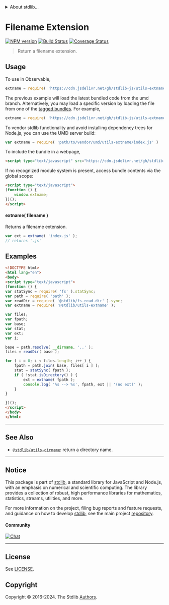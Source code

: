 <!--

@license Apache-2.0

Copyright (c) 2018 The Stdlib Authors.

Licensed under the Apache License, Version 2.0 (the "License");
you may not use this file except in compliance with the License.
You may obtain a copy of the License at

   http://www.apache.org/licenses/LICENSE-2.0

Unless required by applicable law or agreed to in writing, software
distributed under the License is distributed on an "AS IS" BASIS,
WITHOUT WARRANTIES OR CONDITIONS OF ANY KIND, either express or implied.
See the License for the specific language governing permissions and
limitations under the License.

-->


<details>
  <summary>
    About stdlib...
  </summary>
  <p>We believe in a future in which the web is a preferred environment for numerical computation. To help realize this future, we've built stdlib. stdlib is a standard library, with an emphasis on numerical and scientific computation, written in JavaScript (and C) for execution in browsers and in Node.js.</p>
  <p>The library is fully decomposable, being architected in such a way that you can swap out and mix and match APIs and functionality to cater to your exact preferences and use cases.</p>
  <p>When you use stdlib, you can be absolutely certain that you are using the most thorough, rigorous, well-written, studied, documented, tested, measured, and high-quality code out there.</p>
  <p>To join us in bringing numerical computing to the web, get started by checking us out on <a href="https://github.com/stdlib-js/stdlib">GitHub</a>, and please consider <a href="https://opencollective.com/stdlib">financially supporting stdlib</a>. We greatly appreciate your continued support!</p>
</details>

# Filename Extension

[![NPM version][npm-image]][npm-url] [![Build Status][test-image]][test-url] [![Coverage Status][coverage-image]][coverage-url] <!-- [![dependencies][dependencies-image]][dependencies-url] -->

> Return a filename extension.



<section class="usage">

## Usage

To use in Observable,

```javascript
extname = require( 'https://cdn.jsdelivr.net/gh/stdlib-js/utils-extname@umd/browser.js' )
```
The previous example will load the latest bundled code from the umd branch. Alternatively, you may load a specific version by loading the file from one of the [tagged bundles](https://github.com/stdlib-js/utils-extname/tags). For example,

```javascript
extname = require( 'https://cdn.jsdelivr.net/gh/stdlib-js/utils-extname@v0.2.1-umd/browser.js' )
```

To vendor stdlib functionality and avoid installing dependency trees for Node.js, you can use the UMD server build:

```javascript
var extname = require( 'path/to/vendor/umd/utils-extname/index.js' )
```

To include the bundle in a webpage,

```html
<script type="text/javascript" src="https://cdn.jsdelivr.net/gh/stdlib-js/utils-extname@umd/browser.js"></script>
```

If no recognized module system is present, access bundle contents via the global scope:

```html
<script type="text/javascript">
(function () {
    window.extname;
})();
</script>
```

#### extname( filename )

Returns a filename extension.

```javascript
var ext = extname( 'index.js' );
// returns '.js'
```

</section>

<!-- /.usage -->

<section class="examples">

## Examples

<!-- eslint-disable node/no-sync -->

<!-- eslint no-undef: "error" -->

```html
<!DOCTYPE html>
<html lang="en">
<body>
<script type="text/javascript">
(function () {
var statSync = require( 'fs' ).statSync;
var path = require( 'path' );
var readDir = require( '@stdlib/fs-read-dir' ).sync;
var extname = require( '@stdlib/utils-extname' );

var files;
var fpath;
var base;
var stat;
var ext;
var i;

base = path.resolve( __dirname, '..' );
files = readDir( base );

for ( i = 0; i < files.length; i++ ) {
    fpath = path.join( base, files[ i ] );
    stat = statSync( fpath );
    if ( !stat.isDirectory() ) {
        ext = extname( fpath );
        console.log( '%s --> %s', fpath, ext || '(no ext)' );
    }
}

})();
</script>
</body>
</html>
```

</section>

<!-- /.examples -->

<!-- Section for related `stdlib` packages. Do not manually edit this section, as it is automatically populated. -->

<section class="related">

* * *

## See Also

-   <span class="package-name">[`@stdlib/utils-dirname`][@stdlib/utils/dirname]</span><span class="delimiter">: </span><span class="description">return a directory name.</span>

</section>

<!-- /.related -->

<!-- Section for all links. Make sure to keep an empty line after the `section` element and another before the `/section` close. -->


<section class="main-repo" >

* * *

## Notice

This package is part of [stdlib][stdlib], a standard library for JavaScript and Node.js, with an emphasis on numerical and scientific computing. The library provides a collection of robust, high performance libraries for mathematics, statistics, streams, utilities, and more.

For more information on the project, filing bug reports and feature requests, and guidance on how to develop [stdlib][stdlib], see the main project [repository][stdlib].

#### Community

[![Chat][chat-image]][chat-url]

---

## License

See [LICENSE][stdlib-license].


## Copyright

Copyright &copy; 2016-2024. The Stdlib [Authors][stdlib-authors].

</section>

<!-- /.stdlib -->

<!-- Section for all links. Make sure to keep an empty line after the `section` element and another before the `/section` close. -->

<section class="links">

[npm-image]: http://img.shields.io/npm/v/@stdlib/utils-extname.svg
[npm-url]: https://npmjs.org/package/@stdlib/utils-extname

[test-image]: https://github.com/stdlib-js/utils-extname/actions/workflows/test.yml/badge.svg?branch=v0.2.1
[test-url]: https://github.com/stdlib-js/utils-extname/actions/workflows/test.yml?query=branch:v0.2.1

[coverage-image]: https://img.shields.io/codecov/c/github/stdlib-js/utils-extname/main.svg
[coverage-url]: https://codecov.io/github/stdlib-js/utils-extname?branch=main

<!--

[dependencies-image]: https://img.shields.io/david/stdlib-js/utils-extname.svg
[dependencies-url]: https://david-dm.org/stdlib-js/utils-extname/main

-->

[chat-image]: https://img.shields.io/gitter/room/stdlib-js/stdlib.svg
[chat-url]: https://app.gitter.im/#/room/#stdlib-js_stdlib:gitter.im

[stdlib]: https://github.com/stdlib-js/stdlib

[stdlib-authors]: https://github.com/stdlib-js/stdlib/graphs/contributors

[umd]: https://github.com/umdjs/umd
[es-module]: https://developer.mozilla.org/en-US/docs/Web/JavaScript/Guide/Modules

[deno-url]: https://github.com/stdlib-js/utils-extname/tree/deno
[deno-readme]: https://github.com/stdlib-js/utils-extname/blob/deno/README.md
[umd-url]: https://github.com/stdlib-js/utils-extname/tree/umd
[umd-readme]: https://github.com/stdlib-js/utils-extname/blob/umd/README.md
[esm-url]: https://github.com/stdlib-js/utils-extname/tree/esm
[esm-readme]: https://github.com/stdlib-js/utils-extname/blob/esm/README.md
[branches-url]: https://github.com/stdlib-js/utils-extname/blob/main/branches.md

[stdlib-license]: https://raw.githubusercontent.com/stdlib-js/utils-extname/main/LICENSE

<!-- <related-links> -->

[@stdlib/utils/dirname]: https://github.com/stdlib-js/utils-dirname/tree/umd

<!-- </related-links> -->

</section>

<!-- /.links -->

